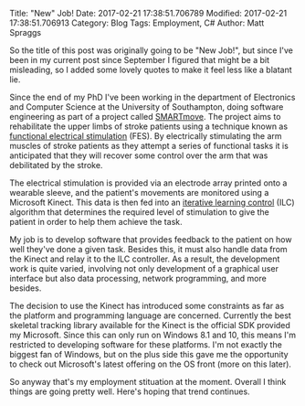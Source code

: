 Title: "New" Job!
Date: 2017-02-21 17:38:51.706789
Modified: 2017-02-21 17:38:51.706913
Category: Blog
Tags: Employment, C#
Author: Matt Spraggs

So the title of this post was originally going to be "New Job!", but since I've been in my current post since September I figured that might be a bit misleading, so I added some lovely quotes to make it feel less like a blatant lie.

Since the end of my PhD I've been working in the department of Electronics and Computer Science at the University of Southampton, doing software engineering as part of a project called [SMARTmove](https://smartmove.soton.ac.uk). The project aims to rehabilitate the upper limbs of stroke patients using a technique known as [functional electrical stimulation](https://en.wikipedia.org/wiki/Functional_electrical_stimulation) (FES). By electrically stimulating the arm muscles of stroke patients as they attempt a series of functional tasks it is anticipated that they will recover some control over the arm that was debilitated by the stroke.

The electrical stimulation is provided via an electrode array printed onto a wearable sleeve, and the patient's movements are monitored using a Microsoft Kinect. This data is then fed into an [iterative learning control](https://en.wikipedia.org/wiki/Iterative_learning_control) (ILC) algorithm that determines the required level of stimulation to give the patient in order to help them achieve the task.

My job is to develop software that provides feedback to the patient on how well they've done a given task. Besides this, it must also handle data from the Kinect and relay it to the ILC controller. As a result, the development work is quite varied, involving not only development of a graphical user interface but also data processing, network programming, and more besides.

The decision to use the Kinect has introduced some constraints as far as the platform and programming language are concerned. Currently the best skeletal tracking library available for the Kinect is the official SDK provided my Microsoft. Since this can only run on Windows 8.1 and 10, this means I'm restricted to developing software for these platforms. I'm not exactly the biggest fan of Windows, but on the plus side this gave me the opportunity to check out Microsoft's latest offering on the OS front (more on this later).

So anyway that's my employment stituation at the moment. Overall I think things are going pretty well. Here's hoping that trend continues.
